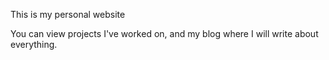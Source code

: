 This is my personal website

You can view projects I've worked on, and my blog where I will write about everything.
